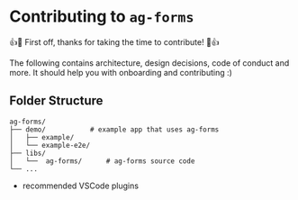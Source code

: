 # Contributing to `ag-forms`

:+1::tada: First off, thanks for taking the time to contribute! :tada::+1:

The following contains architecture, design decisions, code of conduct and more. It should help you with onboarding and contributing :)

## Folder Structure

```treeview
ag-forms/
├── demo/			# example app that uses ag-forms
│   ├── example/
│   └── example-e2e/
├── libs/
│   └──  ag-forms/		# ag-forms source code
└── ...
```

- recommended VSCode plugins
